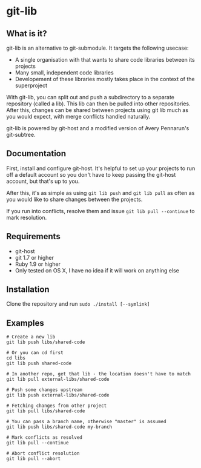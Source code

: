 git-lib
=======

What is it?
-----------

git-lib is an alternative to git-submodule. It targets the following usecase:

* A single organisation with that wants to share code libraries between its projects
* Many small, independent code libraries
* Developement of these libraries mostly takes place in the context of the superproject

With git-lib, you can split out and push a subdirectory to a separate repository (called a lib). This lib can then be pulled into other repositories. After this, changes can be shared between projects using git lib much as you would expect, with merge conflicts handled naturally.

git-lib is powered by git-host and a modified version of Avery Pennarun's git-subtree.

Documentation
-------------

First, install and configure git-host. It's helpful to set up your projects to run off a default account so you don't have to keep passing the git-host account, but that's up to you.

After this, it's as simple as using `git lib push` and `git lib pull` as often as you would like to share changes between the projects.

If you run into conflicts, resolve them and issue `git lib pull --continue` to mark resolution.

Requirements
------------

* git-host
* git 1.7 or higher
* Ruby 1.9 or higher
* Only tested on OS X, I have no idea if it will work on anything else

Installation
------------

Clone the repository and run `sudo ./install [--symlink]`

Examples
--------

	# Create a new lib
	git lib push libs/shared-code

	# Or you can cd first
	cd libs
	git lib push shared-code

	# In another repo, get that lib - the location doesn't have to match
	git lib pull external-libs/shared-code

	# Push some changes upstream
	git lib push external-libs/shared-code

	# Fetching changes from other project
	git lib pull libs/shared-code

	# You can pass a branch name, otherwise "master" is assumed
	git lib push libs/shared-code my-branch

	# Mark conflicts as resolved
	git lib pull --continue

	# Abort conflict resolution
	git lib pull --abort